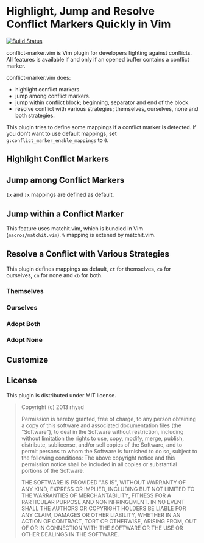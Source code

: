 Highlight, Jump and Resolve Conflict Markers Quickly in Vim
===============================================
[![Build Status](https://travis-ci.org/rhysd/conflict-marker.vim.png)](https://travis-ci.org/rhysd/conflict-marker.vim)

conflict-marker.vim is Vim plugin for developers fighting against conflicts.
All features is available if and only if an opened buffer contains a conflict marker.

conflict-marker.vim does:
- highlight conflict markers.
- jump among conflict markers.
- jump within conflict block; beginning, separator and end of the block.
- resolve conflict with various strategies; themselves, ourselves, none and both strategies.

This plugin tries to define some mappings if a conflict marker is detected. If you don't want to use default mappings, set `g:conflict_marker_enable_mappings` to `0`.

## Highlight Conflict Markers

## Jump among Conflict Markers

`[x` and `]x` mappings are defined as default.

## Jump within a Conflict Marker

This feature uses matchit.vim, which is bundled in Vim (`macros/matchit.vim`).
`%` mapping is extened by matchit.vim.

## Resolve a Conflict with Various Strategies

This plugin defines mappings as default, `ct` for themselves, `co` for ourselves, `cn` for none and `cb` for both.

### Themselves
### Ourselves
### Adopt Both
### Adopt None

## Customize

## License

This plugin is distributed under MIT license.

> Copyright (c) 2013 rhysd
>
> Permission is hereby granted, free of charge, to any person obtaining
> a copy of this software and associated documentation files (the
> "Software"), to deal in the Software without restriction, including
> without limitation the rights to use, copy, modify, merge, publish,
> distribute, sublicense, and/or sell copies of the Software, and to
> permit persons to whom the Software is furnished to do so, subject to
> the following conditions:
> The above copyright notice and this permission notice shall be
> included in all copies or substantial portions of the Software.
>
> THE SOFTWARE IS PROVIDED "AS IS", WITHOUT WARRANTY OF ANY KIND,
> EXPRESS OR IMPLIED, INCLUDING BUT NOT LIMITED TO THE WARRANTIES OF
> MERCHANTABILITY, FITNESS FOR A PARTICULAR PURPOSE AND NONINFRINGEMENT.
> IN NO EVENT SHALL THE AUTHORS OR COPYRIGHT HOLDERS BE LIABLE FOR ANY
> CLAIM, DAMAGES OR OTHER LIABILITY, WHETHER IN AN ACTION OF CONTRACT,
> TORT OR OTHERWISE, ARISING FROM, OUT OF OR IN CONNECTION WITH THE
> SOFTWARE OR THE USE OR OTHER DEALINGS IN THE SOFTWARE.

